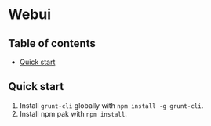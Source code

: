 ﻿# Webui

## Table of contents

 - [Quick start](#quick-start)


## Quick start

1. Install `grunt-cli` globally with `npm install -g grunt-cli`.
2. Install npm pak with `npm install`.
